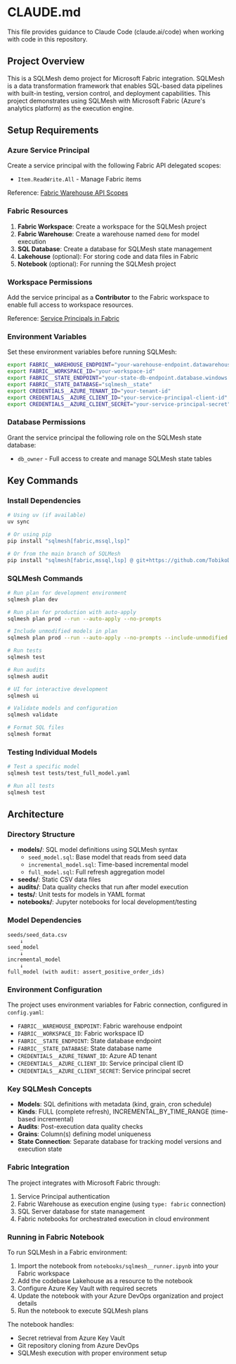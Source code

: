 # CLAUDE.md

This file provides guidance to Claude Code (claude.ai/code) when working with code in this repository.

## Project Overview

This is a SQLMesh demo project for Microsoft Fabric integration. SQLMesh is a data transformation framework that enables SQL-based data pipelines with built-in testing, version control, and deployment capabilities. This project demonstrates using SQLMesh with Microsoft Fabric (Azure's analytics platform) as the execution engine.

## Setup Requirements

### Azure Service Principal
Create a service principal with the following Fabric API delegated scopes:
- `Item.ReadWrite.All` - Manage Fabric items

Reference: [Fabric Warehouse API Scopes](https://learn.microsoft.com/en-us/rest/api/fabric/warehouse/items/create-warehouse?tabs=HTTP#required-delegated-scopes)

### Fabric Resources
1. **Fabric Workspace**: Create a workspace for the SQLMesh project
2. **Fabric Warehouse**: Create a warehouse named `demo` for model execution
3. **SQL Database**: Create a database for SQLMesh state management
4. **Lakehouse** (optional): For storing code and data files in Fabric
5. **Notebook** (optional): For running the SQLMesh project

### Workspace Permissions
Add the service principal as a **Contributor** to the Fabric workspace to enable full access to workspace resources.

Reference: [Service Principals in Fabric](https://learn.microsoft.com/en-us/fabric/data-warehouse/service-principals)

### Environment Variables
Set these environment variables before running SQLMesh:
```bash
export FABRIC__WAREHOUSE_ENDPOINT="your-warehouse-endpoint.datawarehouse.fabric.microsoft.com"
export FABRIC__WORKSPACE_ID="your-workspace-id"
export FABRIC__STATE_ENDPOINT="your-state-db-endpoint.database.windows.net"
export FABRIC__STATE_DATABASE="sqlmesh__state"
export CREDENTIALS__AZURE_TENANT_ID="your-tenant-id"
export CREDENTIALS__AZURE_CLIENT_ID="your-service-principal-client-id"
export CREDENTIALS__AZURE_CLIENT_SECRET="your-service-principal-secret"
```

### Database Permissions
Grant the service principal the following role on the SQLMesh state database:
- `db_owner` - Full access to create and manage SQLMesh state tables

## Key Commands

### Install Dependencies
```bash
# Using uv (if available)
uv sync

# Or using pip
pip install "sqlmesh[fabric,mssql,lsp]"

# Or from the main branch of SQLMesh
pip install "sqlmesh[fabric,mssql,lsp] @ git+https://github.com/TobikoData/sqlmesh.git@main"
```

### SQLMesh Commands
```bash
# Run plan for development environment
sqlmesh plan dev

# Run plan for production with auto-apply
sqlmesh plan prod --run --auto-apply --no-prompts

# Include unmodified models in plan
sqlmesh plan prod --run --auto-apply --no-prompts --include-unmodified

# Run tests
sqlmesh test

# Run audits
sqlmesh audit

# UI for interactive development
sqlmesh ui

# Validate models and configuration
sqlmesh validate

# Format SQL files
sqlmesh format
```

### Testing Individual Models
```bash
# Test a specific model
sqlmesh test tests/test_full_model.yaml

# Run all tests
sqlmesh test
```

## Architecture

### Directory Structure
- **models/**: SQL model definitions using SQLMesh syntax
  - `seed_model.sql`: Base model that reads from seed data
  - `incremental_model.sql`: Time-based incremental model
  - `full_model.sql`: Full refresh aggregation model
- **seeds/**: Static CSV data files
- **audits/**: Data quality checks that run after model execution
- **tests/**: Unit tests for models in YAML format
- **notebooks/**: Jupyter notebooks for local development/testing

### Model Dependencies
```
seeds/seed_data.csv
    ↓
seed_model
    ↓
incremental_model
    ↓
full_model (with audit: assert_positive_order_ids)
```

### Environment Configuration
The project uses environment variables for Fabric connection, configured in `config.yaml`:
- `FABRIC__WAREHOUSE_ENDPOINT`: Fabric warehouse endpoint
- `FABRIC__WORKSPACE_ID`: Fabric workspace ID
- `FABRIC__STATE_ENDPOINT`: State database endpoint
- `FABRIC__STATE_DATABASE`: State database name
- `CREDENTIALS__AZURE_TENANT_ID`: Azure AD tenant
- `CREDENTIALS__AZURE_CLIENT_ID`: Service principal client ID
- `CREDENTIALS__AZURE_CLIENT_SECRET`: Service principal secret

### Key SQLMesh Concepts
- **Models**: SQL definitions with metadata (kind, grain, cron schedule)
- **Kinds**: FULL (complete refresh), INCREMENTAL_BY_TIME_RANGE (time-based incremental)
- **Audits**: Post-execution data quality checks
- **Grains**: Column(s) defining model uniqueness
- **State Connection**: Separate database for tracking model versions and execution state

### Fabric Integration
The project integrates with Microsoft Fabric through:
1. Service Principal authentication
2. Fabric Warehouse as execution engine (using `type: fabric` connection)
3. SQL Server database for state management
4. Fabric notebooks for orchestrated execution in cloud environment

### Running in Fabric Notebook
To run SQLMesh in a Fabric environment:
1. Import the notebook from `notebooks/sqlmesh__runner.ipynb` into your Fabric workspace
2. Add the codebase Lakehouse as a resource to the notebook
3. Configure Azure Key Vault with required secrets
4. Update the notebook with your Azure DevOps organization and project details
5. Run the notebook to execute SQLMesh plans

The notebook handles:
- Secret retrieval from Azure Key Vault
- Git repository cloning from Azure DevOps
- SQLMesh execution with proper environment setup